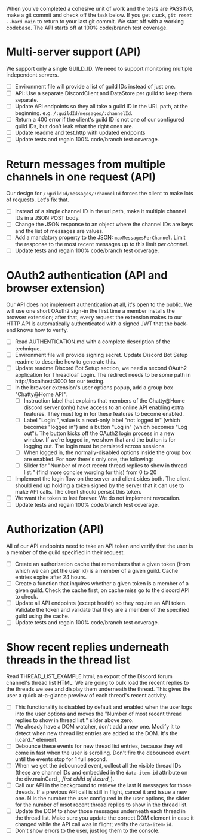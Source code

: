 When you've completed a cohesive unit of work and the tests are PASSING, make a git commit and check off the task below. If you get stuck, `git reset --hard main` to return to your last git commit. We start off with a working codebase. The API starts off at 100% code/branch test coverage.

# Multi-server support (API)
We support only a single GUILD_ID. We need to support monitoring multiple independent servers.

- [ ] Environment file will provide a list of guild IDs instead of just one.
- [ ] API: Use a separate DiscordClient and DataStore per guild to keep them separate.
- [ ] Update API endpoints so they all take a guild ID in the URL path, at the beginning. e.g. `/:guildId/messages/:channelId`.
- [ ] Return a 400 error if the client's guild ID is not one of our configured guild IDs, but don't leak what the right ones are.
- [ ] Update readme and test.http with updated endpoints
- [ ] Update tests and regain 100% code/branch test coverage.

# Return messages from multiple channels in one request (API)
Our design for `/:guildId/messages/:channelId` forces the client to make lots of requests. Let's fix that.

- [ ] Instead of a single channel ID in the url path, make it multiple channel IDs in a JSON POST body.
- [ ] Change the JSON response to an object where the channel IDs are keys and the list of messages are values.
- [ ] Add a mandatory property to the JSON: `maxMessagesPerChannel`. Limit the response to the most recent messages up to this limit *per channel*.
- [ ] Update tests and regain 100% code/branch test coverage.

# OAuth2 authentication (API and browser extension)
Our API does not implement authentication at all, it's open to the public.
We will use one short OAuth2 sign-in the first time a member installs the browser extension; after that, every request the extension makes to our HTTP API is automatically authenticated with a signed JWT that the  back-end knows how to verify.

- [ ] Read AUTHENTICATION.md with a complete description of the technique.
- [ ] Environment file will provide signing secret. Update Discord Bot Setup readme to describe how to generate this.
- [ ] Update readme Discord Bot Setup section, we need a second OAuth2 application for Threadloaf Login. The redirect needs to be some path in http://localhost:3000 for our testing.
- [ ] In the browser extension's user options popup, add a group box "Chatty@Home API".
    - [ ] Instruction label that explains that members of the Chatty@Home discord server (only) have access to an online API enabling extra features. They must log in for these features to become enabled.
    - [ ] Label "Login:", value is a read-only label "not logged in" (which becomes "logged in") and a 
    button "Log in" (which becomes "Log out"). The button kicks off the OAuth2 login process in a new window. If we're logged in, we show that and the button is for logging out. The login must be persisted across sessions.
    - [ ] When logged in, the normally-disabled options inside the group box are enabled. For now there's only one, the following:
    - [ ] Slider for "Number of most recent thread replies to show in thread list:" (find more concise wording for this) from 0 to 20
- [ ] Implement the login flow on the server and client sides both. The client should end up holding a token signed by the server that it can use to make API calls. The client should persist this token.
- [ ] We want the token to last forever. We do not implement revocation.
- [ ] Update tests and regain 100% code/branch test coverage.

# Authorization (API)
All of our API endpoints need to take an API token and verify that the user is a member of the guild specified in their request.

- [ ] Create an authorization cache that remembers that a given token (from which we can get the user id) is a member of a given guild. Cache entries expire after 24 hours.
- [ ] Create a function that inquires whether a given token is a member of a given guild. Check the cache first, on cache miss go to the discord API to check.
- [ ] Update all API endpoints (except health) so they require an API token. Validate the token and validate that they are a member of the specified guild using the cache.
- [ ] Update tests and regain 100% code/branch test coverage.

# Show recent replies underneath threads in the thread list
Read THREAD_LIST_EXAMPLE.html, an export of the Discord forum channel's thread list HTML.
We are going to bulk load the recent replies to the threads we see and display them underneath the thread.
This gives the user a quick at-a-glance preview of each thread's recent activity.

- [ ] This functionality is disabled by default and enabled when the user logs into the user options and moves the "Number of most recent thread replies to show in thread list:" slider above zero.
- [ ] We already have a DOM watcher, don't add a new one. Modify it to detect when new thread list entries are added to the DOM. It's the li.card_* element.
- [ ] Debounce these events for new thread list entries, because they will come in fast when the user is scrolling. Don't fire the debounced event until the events stop for 1 full second.
- [ ] When we get the debounced event, collect all the visible thread IDs (these are channel IDs and embedded in the `data-item-id` attribute on the div.mainCard_*, first child of li.card_*).
- [ ] Call our API in the background to retrieve the last N messages for those threads. If a previous API call is still in flight, cancel it and issue a new one. N is the number the user configured in the user options, the slider for the number of msot recent thread replies to show in the thread list.
- [ ] Update the DOM to show those messages underneath each thread in the thread list. Make sure you update the correct DOM element in case it changed while the API call was in flight; verify the `data-item-id`.
- [ ] Don't show errors to the user, just log them to the console.
